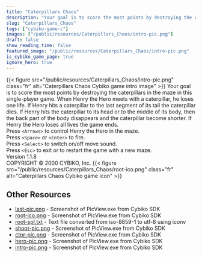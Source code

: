 ```yaml
---
title: "Caterpillars Chaos"
description: "Your goal is to score the most points by destroying the caterpillars in the maze in this single-player game. When Henry the Hero meets with a caterpillar, he loses one life. If Henry hits a caterpillar to the last segment of its tail the caterpillar dies. If Henry hits the caterp..."
slug: "Caterpillars_Chaos"
tags: ["cybiko-game-c"]
images: ["/public/resources/Caterpillars_Chaos/intro-pic.png"]
draft: false
show_reading_time: false
featured_image: "/public/resources/Caterpillars_Chaos/intro-pic.png"
is_cybiko_game_page: true
ignore_hero: true
---
```

{{< figure src="/public/resources/Caterpillars_Chaos/intro-pic.png" class="fr" alt="Caterpillars Chaos Cybiko game intro image" >}}
Your goal is to score the most points by destroying the caterpillars in the maze in this single-player game. When Henry the Hero meets with a caterpillar, he loses one life. If Henry hits a caterpillar to the last segment of its tail the caterpillar dies. If Henry hits the caterpillar to its head or to the middle of its body, then the back part of the body disappears and the caterpillar become shorter. If Henry the Hero loses all lives the game ends. \
Press `<Arrows>`  to control Henry the Hero in the maze. \
Press `<Space>`  or `<Enter>`  to fire. \
Press `<Select>`  to switch on/off move sound. \
Press `<Esc>`  to exit or to restart the game with a new maze. \
Version 1.1.8 \
COPYRIGHT © 2000 CYBIKO, Inc. {{< figure src="/public/resources/Caterpillars_Chaos/root-ico.png" class="fr" alt="Caterpillars Chaos Cybiko game icon" >}}

## Other Resources
* [last-pic.png](/public/resources/Caterpillars_Chaos/last-pic.png) - Screenshot of PicView.exe from Cybiko SDK
* [root-ico.png](/public/resources/Caterpillars_Chaos/root-ico.png) - Screenshot of PicView.exe from Cybiko SDK
* [root-spl.txt](/public/resources/Caterpillars_Chaos/root-spl.txt) - Text file converted from iso-8859-1 to utf-8 using iconv
* [shoot-pic.png](/public/resources/Caterpillars_Chaos/shoot-pic.png) - Screenshot of PicView.exe from Cybiko SDK
* [ctpr-pic.png](/public/resources/Caterpillars_Chaos/ctpr-pic.png) - Screenshot of PicView.exe from Cybiko SDK
* [hero-pic.png](/public/resources/Caterpillars_Chaos/hero-pic.png) - Screenshot of PicView.exe from Cybiko SDK
* [intro-pic.png](/public/resources/Caterpillars_Chaos/intro-pic.png) - Screenshot of PicView.exe from Cybiko SDK
